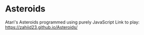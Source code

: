 # Asteroids
Atari's Asteroids programmed using purely JavaScript 
Link to play: https://zahiid23.github.io/Asteroids/
